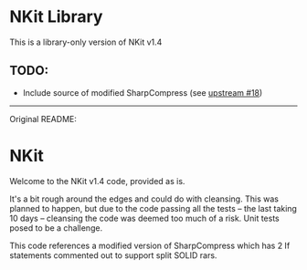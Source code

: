 # NKit Library

This is a library-only version of NKit v1.4

## TODO:

- Include source of modified SharpCompress (see [upstream #18](https://github.com/Nanook/NKitv1/issues/18))

---

Original README:

# NKit

Welcome to the NKit v1.4 code, provided as is.

It's a bit rough around the edges and could do with cleansing. This was planned to happen, but due to the code passing all the tests – the last taking 10 days – cleansing the code was deemed too much of a risk. Unit tests posed to be a challenge.

This code references a modified version of SharpCompress which has 2 If statements commented out to support split SOLID rars.
